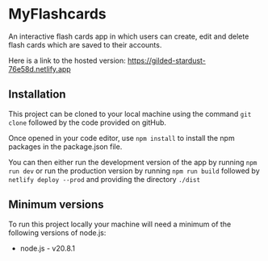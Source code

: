 # MyFlashcards

An interactive flash cards app in which users can create, edit and delete flash cards which are saved to their accounts.

Here is a link to the hosted version:
https://gilded-stardust-76e58d.netlify.app

## Installation

This project can be cloned to your local machine using the command `git clone` followed by the code provided on gitHub.

Once opened in your code editor, use `npm install` to install the npm packages in the package.json file.

You can then either run the development version of the app by running `npm run dev` or run the production version by running `npm run build` followed by `netlify deploy --prod` and providing the directory `./dist`

## Minimum versions

To run this project locally your machine will need a minimum of the following versions of node.js:

- node.js - v20.8.1
